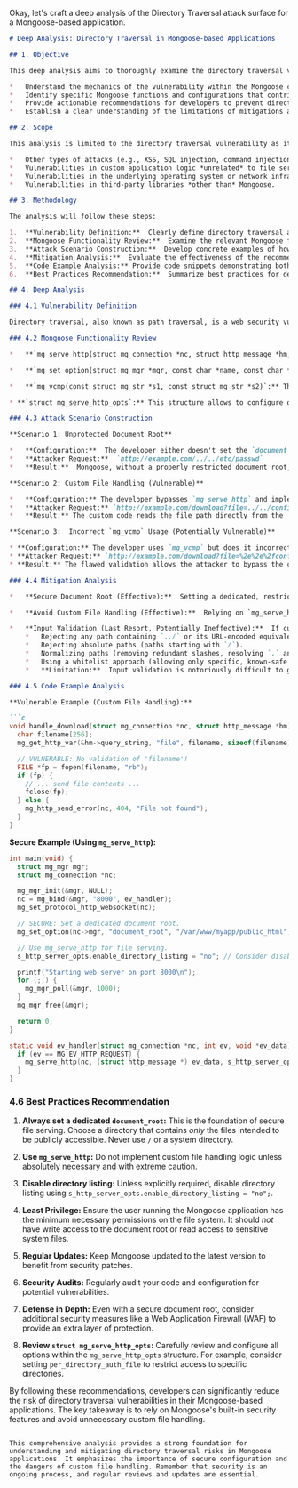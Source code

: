 Okay, let's craft a deep analysis of the Directory Traversal attack surface for a Mongoose-based application.

```markdown
# Deep Analysis: Directory Traversal in Mongoose-based Applications

## 1. Objective

This deep analysis aims to thoroughly examine the directory traversal vulnerability within applications utilizing the Mongoose embedded web server library, specifically focusing on its file-serving capabilities.  The objective is to:

*   Understand the mechanics of the vulnerability within the Mongoose context.
*   Identify specific Mongoose functions and configurations that contribute to or mitigate the risk.
*   Provide actionable recommendations for developers to prevent directory traversal attacks.
*   Establish a clear understanding of the limitations of mitigations and the importance of secure configuration.

## 2. Scope

This analysis is limited to the directory traversal vulnerability as it pertains to Mongoose's built-in file serving functionality (`mg_serve_http` and related functions).  It does *not* cover:

*   Other types of attacks (e.g., XSS, SQL injection, command injection).
*   Vulnerabilities in custom application logic *unrelated* to file serving.
*   Vulnerabilities in the underlying operating system or network infrastructure.
*   Vulnerabilities in third-party libraries *other than* Mongoose.

## 3. Methodology

The analysis will follow these steps:

1.  **Vulnerability Definition:**  Clearly define directory traversal and its implications.
2.  **Mongoose Functionality Review:**  Examine the relevant Mongoose functions (`mg_serve_http`, `mg_set_option`, `mg_vcmp`) and their intended behavior.  This includes reviewing the Mongoose source code and documentation.
3.  **Attack Scenario Construction:**  Develop concrete examples of how an attacker might exploit the vulnerability in a Mongoose application.
4.  **Mitigation Analysis:**  Evaluate the effectiveness of the recommended mitigation strategies, including their limitations.
5.  **Code Example Analysis:** Provide code snippets demonstrating both vulnerable and secure configurations.
6.  **Best Practices Recommendation:**  Summarize best practices for developers to prevent directory traversal.

## 4. Deep Analysis

### 4.1 Vulnerability Definition

Directory traversal, also known as path traversal, is a web security vulnerability that allows an attacker to read arbitrary files on the server that is running an application. This might include application code, data, credentials for back-end systems, and sensitive operating system files.  The attacker achieves this by manipulating the URL or other input fields to include sequences like `../` (dot-dot-slash), which traverse up the directory structure.

### 4.2 Mongoose Functionality Review

*   **`mg_serve_http(struct mg_connection *nc, struct http_message *hm, struct mg_serve_http_opts opts)`:** This is the core function for serving static files in Mongoose.  It handles the logic for mapping URL paths to file system paths, reading file contents, and sending HTTP responses.  Crucially, `mg_serve_http` *internally* performs checks to prevent directory traversal *if* the document root is properly configured.

*   **`mg_set_option(struct mg_mgr *mgr, const char *name, const char *value)`:** This function sets various options for the Mongoose server.  The relevant option here is `"document_root"`, which specifies the base directory from which files will be served.  This is the *primary* defense against directory traversal.

*   **`mg_vcmp(const struct mg_str *s1, const struct mg_str *s2)`:** This function performs a "virtual compare" of two strings.  While not directly related to file serving, it can be used for *additional* input validation if, and only if, custom file path handling is absolutely necessary (which is strongly discouraged).

* **`struct mg_serve_http_opts`:** This structure allows to configure options for `mg_serve_http`. It is important to review all options and set them securely.

### 4.3 Attack Scenario Construction

**Scenario 1: Unprotected Document Root**

*   **Configuration:**  The developer either doesn't set the `document_root` option or sets it to a sensitive directory (e.g., `/`).
*   **Attacker Request:**  `http://example.com/../../etc/passwd`
*   **Result:**  Mongoose, without a properly restricted document root, might allow access to `/etc/passwd`, revealing system user information.

**Scenario 2: Custom File Handling (Vulnerable)**

*   **Configuration:** The developer bypasses `mg_serve_http` and implements their own file handling logic, perhaps to add custom features.  They fail to properly sanitize user input.
*   **Attacker Request:** `http://example.com/download?file=../../config/secrets.txt`
*   **Result:** The custom code reads the file path directly from the `file` parameter without validation, allowing the attacker to access `secrets.txt`.

**Scenario 3:  Incorrect `mg_vcmp` Usage (Potentially Vulnerable)**

* **Configuration:** The developer uses `mg_vcmp` but does it incorrectly. For example, they only check for the presence of `../` but not for encoded versions like `%2e%2e%2f`.
* **Attacker Request:** `http://example.com/download?file=%2e%2e%2fconfig/secrets.txt`
* **Result:** The flawed validation allows the attacker to bypass the check and access the sensitive file.

### 4.4 Mitigation Analysis

*   **Secure Document Root (Effective):**  Setting a dedicated, restricted document root (e.g., `/var/www/myapp/public_html`) is the *most effective* mitigation.  This limits the scope of accessible files, even if other vulnerabilities exist.  Mongoose's internal checks within `mg_serve_http` will then prevent traversal outside this root.  **Limitation:**  This relies on the developer correctly choosing a safe and isolated directory.

*   **Avoid Custom File Handling (Effective):**  Relying on `mg_serve_http` is crucial.  Custom file handling is a common source of vulnerabilities.  `mg_serve_http` is designed to be secure *when used correctly*.  **Limitation:**  Developers might be tempted to implement custom logic for perceived performance gains or added features, introducing risks.

*   **Input Validation (Last Resort, Potentially Ineffective):**  If custom file handling is unavoidable, *thorough* input validation is required.  This includes:
    *   Rejecting any path containing `../` or its URL-encoded equivalents (`%2e%2e%2f`, etc.).
    *   Rejecting absolute paths (paths starting with `/`).
    *   Normalizing paths (removing redundant slashes, resolving `.` and `..` components *before* validation).
    *   Using a whitelist approach (allowing only specific, known-safe characters) rather than a blacklist.
    *   **Limitation:**  Input validation is notoriously difficult to get right.  There are many ways to bypass poorly implemented validation, including using different encodings, Unicode characters, or operating system-specific path tricks.  It should be considered a *defense-in-depth* measure, *not* the primary defense.

### 4.5 Code Example Analysis

**Vulnerable Example (Custom File Handling):**

```c
void handle_download(struct mg_connection *nc, struct http_message *hm) {
  char filename[256];
  mg_get_http_var(&hm->query_string, "file", filename, sizeof(filename));

  // VULNERABLE: No validation of 'filename'!
  FILE *fp = fopen(filename, "rb");
  if (fp) {
    // ... send file contents ...
    fclose(fp);
  } else {
    mg_http_send_error(nc, 404, "File not found");
  }
}
```

**Secure Example (Using `mg_serve_http`):**

```c
int main(void) {
  struct mg_mgr mgr;
  struct mg_connection *nc;

  mg_mgr_init(&mgr, NULL);
  nc = mg_bind(&mgr, "8000", ev_handler);
  mg_set_protocol_http_websocket(nc);

  // SECURE: Set a dedicated document root.
  mg_set_option(nc->mgr, "document_root", "/var/www/myapp/public_html");

  // Use mg_serve_http for file serving.
  s_http_server_opts.enable_directory_listing = "no"; // Consider disabling directory listing

  printf("Starting web server on port 8000\n");
  for (;;) {
    mg_mgr_poll(&mgr, 1000);
  }
  mg_mgr_free(&mgr);

  return 0;
}

static void ev_handler(struct mg_connection *nc, int ev, void *ev_data) {
  if (ev == MG_EV_HTTP_REQUEST) {
    mg_serve_http(nc, (struct http_message *) ev_data, s_http_server_opts);
  }
}
```

### 4.6 Best Practices Recommendation

1.  **Always set a dedicated `document_root`:**  This is the foundation of secure file serving.  Choose a directory that contains *only* the files intended to be publicly accessible.  Never use `/` or a system directory.

2.  **Use `mg_serve_http`:**  Do not implement custom file handling logic unless absolutely necessary and with extreme caution.

3.  **Disable directory listing:** Unless explicitly required, disable directory listing using `s_http_server_opts.enable_directory_listing = "no";`.

4.  **Least Privilege:** Ensure the user running the Mongoose application has the minimum necessary permissions on the file system.  It should *not* have write access to the document root or read access to sensitive system files.

5.  **Regular Updates:** Keep Mongoose updated to the latest version to benefit from security patches.

6.  **Security Audits:** Regularly audit your code and configuration for potential vulnerabilities.

7.  **Defense in Depth:**  Even with a secure document root, consider additional security measures like a Web Application Firewall (WAF) to provide an extra layer of protection.

8. **Review `struct mg_serve_http_opts`:** Carefully review and configure all options within the `mg_serve_http_opts` structure.  For example, consider setting `per_directory_auth_file` to restrict access to specific directories.

By following these recommendations, developers can significantly reduce the risk of directory traversal vulnerabilities in their Mongoose-based applications. The key takeaway is to rely on Mongoose's built-in security features and avoid unnecessary custom file handling.
```

This comprehensive analysis provides a strong foundation for understanding and mitigating directory traversal risks in Mongoose applications. It emphasizes the importance of secure configuration and the dangers of custom file handling. Remember that security is an ongoing process, and regular reviews and updates are essential.